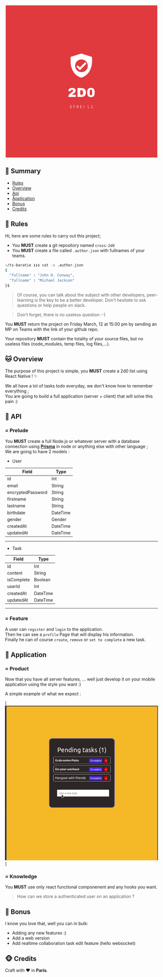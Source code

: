 <p align="center">
  <img alt="" src="./2d0.logo.png"">
</p>

## <a name='TOC'>🐼 Summary</a>

* [Rules](#rules)
* [Overview](#overview)
* [Api](#api)
* [Åpplication](#application)
* [Bonus](#bonus)
* [Credits](#credits)

## <a name='overview'>🦊 Rules</a>

Hi, here are some rules to carry out this project;

* You **MUST** create a git repository named `cross-2d0`
* You **MUST** create a file called `.author.json` with fullnames of your teams.

```sh
~/ts-baratie ❯❯❯ cat -e .author.json
{
  "fullname" : "John H. Conway",
  "fullname" : "Michael Jackson"
}$
```

> Of course, you can talk about the subject with other developers, peer-learning is
> the key to be a better developer. Don't hesitate to ask questions or help people on slack.

> Don't forget, there is no useless question :-)

You **MUST** return the project on Friday March, 12 at 15:00 pm by sending an MP on Teams with the link of your github repo.<br />

Your repository **MUST** contain the totality of your source files, but no useless files (node_modules, temp files, log files,...).

## <a name='overview'>🐱 Overview</a>

The purpose of this project is simple, you **MUST** create a 2d0 list using React Native ! ✨<br />

We all have a lot of tasks todo everyday, we don't know how to remember everything ;<br />
You are going to build a full application (server + client) that will solve this pain :)

## <a name='api'>🐨 API</a>

### = Prelude

You **MUST** create a full Node.js or whatever server with a database connection using [**Prisma**](https://www.prisma.io) in node or anything else with other language ;<br />
We are going to have 2 models : 

- User

| Field | Type |
|-------|------|
| id | Int| 
| email | String |
| encryptedPassword  | String |
| firstname | String |
| lastname  | String |
| birthdate | DateTime |
| gender | Gender|
| createdAt | DateTime |
| updatedAt | DateTime |
------------------

- Task

| Field | Type |
|-------|------|
| id | Int| 
| content | String |
| isComplete | Boolean |
| userId | Int |
| createdAt | DateTime |
| updatedAt | DateTime |
------------------

### = Feature

A user can `register` and `login` to the application.<br />
Then he can see a `profile` Page that will display his information.<br />
Finally he can of course `create`, `remove` or `set to complete` a new task.

## <a name='application'>🦁 Application</a>

### = Product

Now that you have all server features, ... well just develop it on your mobile application using the style you want :)

A simple example of what we expect :

[![ok](./sample.gif)]

### = Knowledge

You **MUST** use only react functional componenent and any hooks you want.

> How can we store a authenticated user on an application ?

## <a name='bonus'>🦄 Bonus</a>

I know you love that, well you can in bulk:

* Adding any new features :)
* Add a web version
* Add realtime collaboration task edit feature (hello websocket)

## <a name='credits'>🐵 Credits</a>

Craft with :heart: in **Paris**.
